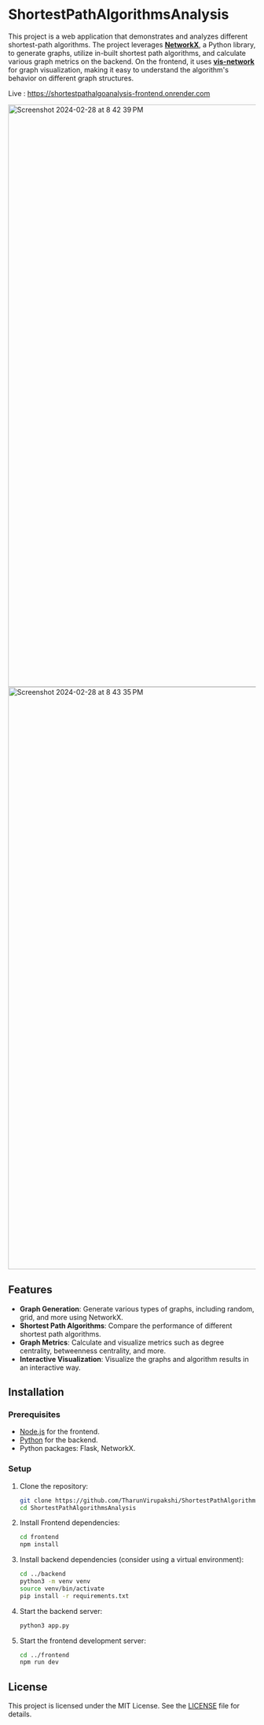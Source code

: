 # ShortestPathAlgorithmsAnalysis

This project is a web application that demonstrates and analyzes different shortest-path algorithms. The project leverages [**NetworkX**](https://networkx.org/), a Python library, to generate graphs, utilize in-built shortest path algorithms, and calculate various graph metrics on the backend. On the frontend, it uses [**vis-network**](https://visjs.github.io/) for graph visualization, making it easy to understand the algorithm's behavior on different graph structures.

Live : https://shortestpathalgoanalysis-frontend.onrender.com


<img width="1183" alt="Screenshot 2024-02-28 at 8 42 39 PM" src="https://github.com/TharunVirupakshi/ShortestPathAlgorithmsAnalysis/assets/118896616/66d26eb7-b53e-49ac-8ca8-2479f4d54327">
<img width="1183" alt="Screenshot 2024-02-28 at 8 43 35 PM" src="https://github.com/TharunVirupakshi/ShortestPathAlgorithmsAnalysis/assets/118896616/2ddec1bd-4e94-467b-9e81-55cd517e3e20">



## Features

- **Graph Generation**: Generate various types of graphs, including random, grid, and more using NetworkX.
- **Shortest Path Algorithms**: Compare the performance of different shortest path algorithms.
- **Graph Metrics**: Calculate and visualize metrics such as degree centrality, betweenness centrality, and more.
- **Interactive Visualization**: Visualize the graphs and algorithm results in an interactive way.

## Installation

### Prerequisites

- [Node.js](https://nodejs.org/) for the frontend.
- [Python](https://www.python.org/) for the backend.
- Python packages: Flask, NetworkX.

### Setup

1. Clone the repository:

   ```bash
   git clone https://github.com/TharunVirupakshi/ShortestPathAlgorithmsAnalysis.git
   cd ShortestPathAlgorithmsAnalysis
   ```
2. Install Frontend dependencies:
   ```bash
   cd frontend
   npm install
3. Install backend dependencies (consider using a virtual environment):
   ```bash
   cd ../backend
   python3 -m venv venv
   source venv/bin/activate
   pip install -r requirements.txt
4. Start the backend server:
   ```bash
   python3 app.py
5. Start the frontend development server:
   ```bash
   cd ../frontend
   npm run dev

## License
This project is licensed under the MIT License. See the [LICENSE](https://github.com/TharunVirupakshi/ShortestPathAlgorithmsAnalysis/blob/main/LICENSE) file for details.



